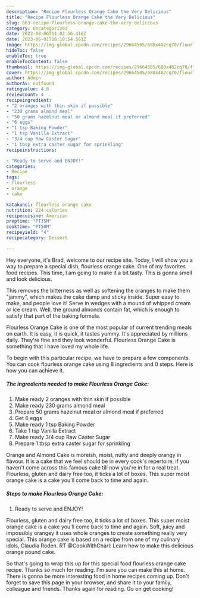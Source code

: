 ```yaml
---
description: "Recipe Flourless Orange Cake the Very Delicious"
title: "Recipe Flourless Orange Cake the Very Delicious"
slug: 663-recipe-flourless-orange-cake-the-very-delicious
category: Uncategorized
date: 2022-08-06T11:02:56.416Z
date: 2023-06-01T16:18:54.561Z
image: https://img-global.cpcdn.com/recipes/29664505/680x482cq70/flourless-orange-cake-recipe-main-photo.jpg
hideToc: false
enableToc: true
enableTocContent: false
thumbnail: https://img-global.cpcdn.com/recipes/29664505/680x482cq70/flourless-orange-cake-recipe-main-photo.jpg
cover: https://img-global.cpcdn.com/recipes/29664505/680x482cq70/flourless-orange-cake-recipe-main-photo.jpg
author: Admin
authorAv: notfound
ratingvalue: 4.8
reviewcount: 4
recipeingredient:
- "2 oranges with thin skin if possible"
- "230 grams almond meal"
- "50 grams hazelnut meal or almond meal if preferred"
- "6 eggs"
- "1 tsp Baking Powder"
- "1 tsp Vanilla Extract"
- "3/4 cup Raw Caster Sugar"
- "1 tbsp extra caster sugar for sprinkling"
recipeinstructions:

- "Ready to serve and ENJOY!"
categories:
- Recipe
tags:
- flourless
- orange
- cake

katakunci: flourless orange cake 
nutrition: 224 calories
recipecuisine: American
preptime: "PT35M"
cooktime: "PT50M"
recipeyield: "4"
recipecategory: Dessert

---
```



Hey everyone, it's Brad, welcome to our recipe site. Today, I will show you a way to prepare a special dish, flourless orange cake. One of my favorites food recipes. This time, I am going to make it a bit tasty. This is gonna smell and look delicious.

This removes the bitterness as well as softening the oranges to make them &#34;jammy&#34;, which makes the cake damp and sticky inside. Super easy to make, and people love it! Serve in wedges with a mound of whipped cream or ice cream. Well, the ground almonds contain fat, which is enough to satisfy that part of the baking formula.

Flourless Orange Cake is one of the most popular of current trending meals on earth. It is easy, it is quick, it tastes yummy. It's appreciated by millions daily. They're fine and they look wonderful. Flourless Orange Cake is something that I have loved my whole life.


To begin with this particular recipe, we have to prepare a few components. You can cook flourless orange cake using 8 ingredients and 0 steps. Here is how you can achieve it.

<!--inarticleads1-->

##### The ingredients needed to make Flourless Orange Cake:

1. Make ready 2 oranges with thin skin if possible
1. Make ready 230 grams almond meal
1. Prepare 50 grams hazelnut meal or almond meal if preferred
1. Get 6 eggs
1. Make ready 1 tsp Baking Powder
1. Take 1 tsp Vanilla Extract
1. Make ready 3/4 cup Raw Caster Sugar
1. Prepare 1 tbsp extra caster sugar for sprinkling


Orange and Almond Cake is moreish, moist, nutty and deeply orangy in flavour. It is a cake that we feel should be in every cook&#39;s repertoire, if you haven&#39;t come across this famous cake till now you&#39;re in for a real treat. Flourless, gluten and dairy free too, it ticks a lot of boxes. This super moist orange cake is a cake you&#39;ll come back to time and again. 

<!--inarticleads2-->

##### Steps to make Flourless Orange Cake:


1. Ready to serve and ENJOY!

Flourless, gluten and dairy free too, it ticks a lot of boxes. This super moist orange cake is a cake you&#39;ll come back to time and again. Soft, juicy and impossibly orangey it uses whole oranges to create something really very special. This orange cake is based on a recipe from one of my culinary idols, Claudia Roden. RT @CookWithCharl: Learn how to make this delicious orange pound cake. 

So that's going to wrap this up for this special food flourless orange cake recipe. Thanks so much for reading. I'm sure you can make this at home. There is gonna be more interesting food in home recipes coming up. Don't forget to save this page in your browser, and share it to your family, colleague and friends. Thanks again for reading. Go on get cooking!
